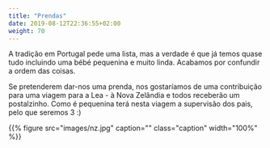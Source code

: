 ```yaml
---
title: "Prendas"
date: 2019-08-12T22:36:55+02:00
weight: 70
---
```


A tradição em Portugal pede uma lista, mas a verdade é que já temos quase
tudo incluindo uma bébé pequenina e muito linda. Acabamos por confundir a ordem
das coisas.

Se pretenderem dar-nos uma prenda, nos gostaríamos de uma contribuição para uma
viagem para a Lea - à Nova Zelândia e todos receberão um postalzinho. Como é
pequenina terá nesta viagem a supervisão dos pais, pelo que seremos 3 :)

{{% figure src="images/nz.jpg"
      caption=""
      class="caption"
      width="100%"
%}}

